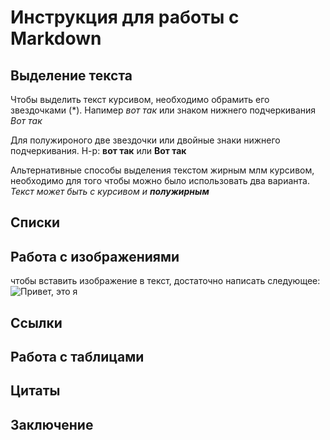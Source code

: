 # Инструкция для работы с  Markdown

## Выделение текста
Чтобы выделить текст курсивом, необходимо обрамить его звездочками (*). Напимер *вот так* или знаком нижнего подчеркивания _Вот так_

Для полужироного две звездочки или двойные знаки нижнего подчеркивания. Н-р: **вот так** или __Вот так__

Альтернативные способы выделения текстом жирным млм курсивом, необходимо для того чтобы можно было использовать два варианта. 
_Текст может быть с курсивом и **полужирным**_
## Списки

## Работа с изображениями
чтобы вставить изображение в текст, достаточно написать следующее:
![Привет, это я](%D1%8F%D1%8F.jpg)
## Ссылки

## Работа с таблицами
 
## Цитаты

## Заключение